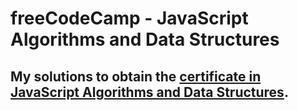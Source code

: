 # freeCodeCamp - JavaScript Algorithms and Data Structures
<h2>My solutions to obtain the
 <a href="https://www.freecodecamp.org/certification/leobath/javascript-algorithms-and-data-structures">certificate in JavaScript Algorithms and Data Structures</a>.</h2>
